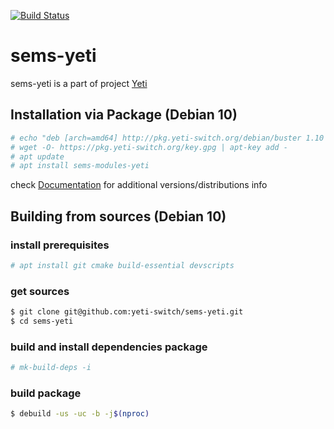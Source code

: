 [![Build Status](https://travis-ci.org/yeti-switch/sems-yeti.svg?branch=master)](https://travis-ci.org/yeti-switch/sems-yeti.svg?branch=master)
# sems-yeti

sems-yeti is a part of project [Yeti]

## Installation via Package (Debian 10)
```sh
# echo "deb [arch=amd64] http://pkg.yeti-switch.org/debian/buster 1.10 main" > /etc/apt/sources.list.d/yeti.list
# wget -O- https://pkg.yeti-switch.org/key.gpg | apt-key add -
# apt update
# apt install sems-modules-yeti
```
check [Documentation] for additional versions/distributions info

## Building from sources (Debian 10)

### install prerequisites
```sh
# apt install git cmake build-essential devscripts
```

### get sources
```sh
$ git clone git@github.com:yeti-switch/sems-yeti.git
$ cd sems-yeti
```

### build and install dependencies package
```sh
# mk-build-deps -i
```

### build package
```sh
$ debuild -us -uc -b -j$(nproc)
```

[Yeti]:http://yeti-switch.org/
[Documentation]:https://yeti-switch.org/docs/en/
